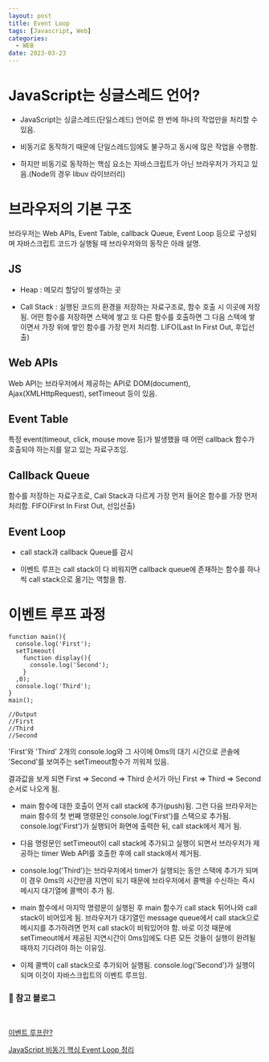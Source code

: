 ```yaml
---
layout: post
title: Event Loop
tags: [Javascript, Web]
categories:
  - WEB
date: 2023-03-23
---
```


# JavaScript는 싱글스레드 언어?

- JavaScript는 싱글스레드(단일스레드) 언어로 한 번에 하나의 작업만을 처리할 수 있음.

- 비동기로 동작하기 때문에 단일스레드임에도 불구하고 동시에 많은 작업을 수행함.

- 하지만 비동기로 동작하는 핵심 요소는 자바스크립트가 아닌 브라우저가 가지고 있음.(Node의 경우 libuv 라이브러리)

# 브라우저의 기본 구조

브라우저는 Web APIs, Event Table, callback Queue, Event Loop 등으로 구성되며 자바스크립트 코드가 실행될 때 브라우저와의 동작은 아래 설명.

## JS

- Heap : 메모리 할당이 발생하는 곳

- Call Stack : 실행된 코드의 환경을 저장하는 자료구조로, 함수 호출 시 이곳에 저장됨. 어떤 함수를 저장하면 스택에 쌓고 또 다른 함수를 호출하면 그 다음 스텍에 쌓이면서 가장 위에 쌓인 함수를 가장 먼저 처리함. LIFO(Last In First Out, 후입선출)

## Web APIs

Web API는 브라우저에서 제공하는 API로 DOM(document), Ajax(XMLHttpRequest), setTimeout 등이 있음.

## Event Table

특정 event(timeout, click, mouse move 등)가 발생했을 때 어떤 callback 함수가 호출되야 하는지를 알고 있는 자료구조임.

## Callback Queue

함수를 저장하는 자료구조로, Call Stack과 다르게 가장 먼저 들어온 함수를 가장 먼저 처리함. FIFO(First In First Out, 선입선출)

## Event Loop

- call stack과 callback Queue를 감시

- 이벤트 루프는 call stack이 다 비워지면 callback queue에 존재하는 함수를 하나씩 call stack으로 옮기는 역할을 함.

# 이벤트 루프 과정

```
function main(){
  console.log('First');
  setTimeout(
    function display(){
      console.log('Second');
    }
  ,0);
  console.log('Third');
}
main();

//Output
//First
//Third
//Second
```

'First'와 'Third' 2개의 console.log와 그 사이에 0ms의 대기 시간으로 콘솔에 'Second'를 보여주는 setTimeout함수가 끼워져 있음.

결과값을 보게 되면 First => Second => Third 순서가 아닌 First => Third => Second 순서로 나오게 됨.

- main 함수에 대한 호출이 먼저 call stack에 추가(push)됨. 그런 다음 브라우저는 main 함수의 첫 번째 명령문인 console.log('First')를 스택으로 추가됨.  
  console.log('First')가 실행되어 화면에 출력한 뒤, call stack에서 제거 됨.

- 다음 명령문인 setTimeout이 call stack에 추가되고 실행이 되면서 브라우저가 제공하는 timer Web API를 호출한 후에 call stack에서 제거됨.

- console.log('Third')는 브라우저에서 timer가 실행되는 동안 스택에 추가가 되며 이 경우 0ms의 시간만큼 지연이 되기 때문에 브라우저에서 콜백을 수신하는 즉시 메시지 대기열에 콜백이 추가 됨.

- main 함수에서 마지막 명령문이 실행된 후 main 함수가 call stack 튀어나와 call stack이 비어있게 됨. 브라우저가 대기열인 message queue에서 call stack으로 메시지를 추가하려면 먼저 call stack이 비워있어야 함. 바로 이것 때문에 setTimeout에서 제공된 지연시간이 0ms임에도 다른 모든 것들이 실행이 완려될 때까지 기다려야 하는 이유임.

- 이제 콜백이 call stack으로 추가되어 실행됨. console.log('Second')가 실행이 되며 이것이 자바스크립트의 이벤트 루프임.

### 📌 참고 블로그

<br>

[이벤트 루프란?](https://velog.io/@seokkitdo/%EC%9D%B4%EB%B2%A4%ED%8A%B8-%EB%A3%A8%ED%94%84%EB%9E%80)

[JavaScript 비동기 핵심 Event Loop 정리](https://medium.com/sjk5766/javascript-%EB%B9%84%EB%8F%99%EA%B8%B0-%ED%95%B5%EC%8B%AC-event-loop-%EC%A0%95%EB%A6%AC-422eb29231a8)
